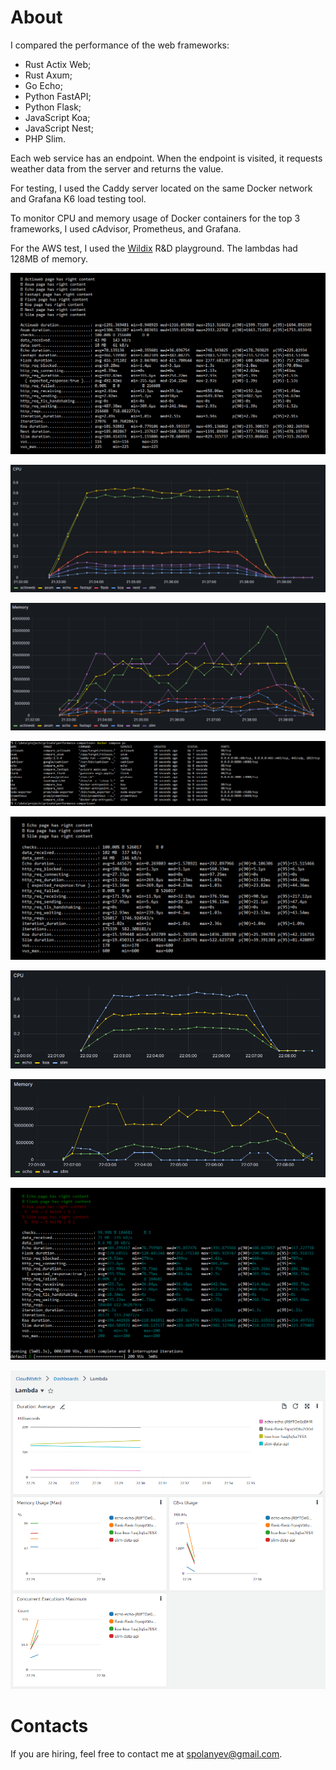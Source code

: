 # About

I compared the performance of the web frameworks:
* Rust Actix Web;
* Rust Axum;
* Go Echo;
* Python FastAPI;
* Python Flask;
* JavaScript Koa;
* JavaScript Nest;
* PHP Slim.

Each web service has an endpoint. When the endpoint is visited, it requests weather data from the server and returns the value.

For testing, I used the Caddy server located on the same Docker network and Grafana K6 load testing tool.

To monitor CPU and memory usage of Docker containers for the top 3 frameworks, I used cAdvisor, Prometheus, and Grafana.

For the AWS test, I used the [Wildix](https://www.wildix.com/) R&D playground. The lambdas had 128MB of memory.

![Response Time](https://github.com/spolanyev/performance-comparison/blob/main/k6-summary.png?raw=true)

![CPU Consumption](https://github.com/spolanyev/performance-comparison/blob/main/grafana-docker-cpu.png?raw=true)

![Memory Consumption](https://github.com/spolanyev/performance-comparison/blob/main/grafana-docker-memory.png?raw=true)

![Containers](https://github.com/spolanyev/performance-comparison/blob/main/containers.png?raw=true)

![Top 3 Response Time](https://github.com/spolanyev/performance-comparison/blob/main/k6-summary-top-3.png?raw=true)

![Top 3 CPU Consumption](https://github.com/spolanyev/performance-comparison/blob/main/grafana-docker-cpu-top-3.png?raw=true)

![Top 3 Memoru Consumption](https://github.com/spolanyev/performance-comparison/blob/main/grafana-docker-memory-top-3.png?raw=true)

![Lambda 128 Response Time](https://github.com/spolanyev/performance-comparison/blob/main/k6-lambda-128mb-summary.png?raw=true)

![Lambda 128 Metrics](https://github.com/spolanyev/performance-comparison/blob/main/cloudwatch-lambda-128mb.png?raw=true)

# Contacts

If you are hiring, feel free to contact me at [spolanyev@gmail.com](mailto:spolanyev@gmail.com?subject=Vacancy).
